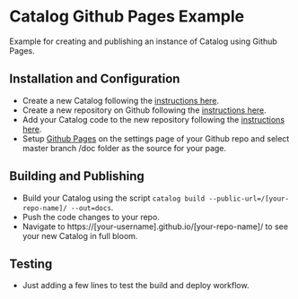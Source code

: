 # Catalog Github Pages Example

Example for creating and publishing an instance of Catalog using Github Pages.

## Installation and Configuration

- Create a new Catalog following the [instructions here](https://docs.catalog.style/installation/create-catalog).
- Create a new repository on Github following the [instructions here](https://help.github.com/en/github/creating-cloning-and-archiving-repositories/creating-a-new-repository).
- Add your Catalog code to the new repository following the [instructions here](https://help.github.com/en/github/importing-your-projects-to-github/adding-an-existing-project-to-github-using-the-command-line).
- Setup [Github Pages](https://pages.github.com/) on the settings page of your Github repo and select master branch /doc folder as the source for your page.

## Building and Publishing

- Build your Catalog using the script `catalog build --public-url=/[your-repo-name]/ --out=docs`.
- Push the code changes to your repo.
- Navigate to https://[your-username].github.io/[your-repo-name]/ to see your new Catalog in full bloom.

## Testing

- Just adding a few lines to test the build and deploy workflow.
